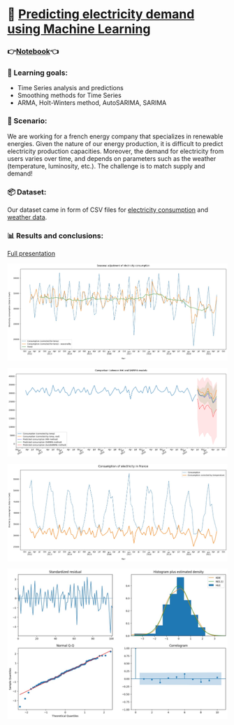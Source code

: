 # :battery: [Predicting electricity demand using Machine Learning](https://openclassrooms.com/fr/paths/65/projects/150/assignment)

### :point_right:[Notebook](https://github.com/Aciago/Electricity_demand_prediction/blob/main/P9_01_code.ipynb):point_left:

### :muscle: Learning goals:
- Time Series analysis and predictions
- Smoothing methods for Time Series
- ARMA, Holt-Winters method, AutoSARIMA, SARIMA

### :briefcase: Scenario:
We are working for a french energy company that specializes in renewable energies. Given the nature of our energy production, it is difficult to predict electricity production capacities. Moreover, the demand for electricity from users varies over time, and depends on parameters such as the weather (temperature, luminosity, etc.). The challenge is to match supply and demand!

### :package: Dataset:
Our dataset came in form of CSV files for [electricity consumption](https://www.rte-france.com/eco2mix/telecharger-les-indicateurs) and [weather data](https://cegibat.grdf.fr/simulateur/calcul-dju).

### :bar_chart: Results and conclusions:
[Full presentation](https://github.com/Aciago/Electricity_demand_prediction/blob/main/OpenClassrooms_P9_slides.pdf)

![](https://github.com/Aciago/Electricity_demand_prediction/blob/main/Seasonality_of_Electricity_consumption_TempCorrected.jpg)

![](https://github.com/Aciago/Electricity_demand_prediction/blob/main/HW_SARIMA_models_comparison.jpg)

![](https://github.com/Aciago/Electricity_demand_prediction/blob/main/Electricity_consumption_TempCorrected.jpg)

![](https://github.com/Aciago/Electricity_demand_prediction/blob/main/AutoSARIMA_diagnostics.jpg)
